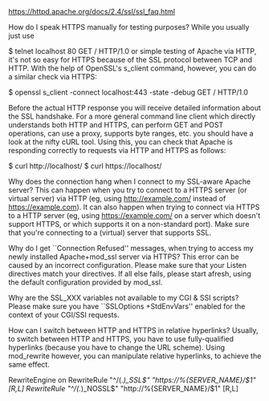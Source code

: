 https://httpd.apache.org/docs/2.4/ssl/ssl_faq.html

How do I speak HTTPS manually for testing purposes?
While you usually just use

$ telnet localhost 80
GET / HTTP/1.0
or simple testing of Apache via HTTP, it's not so easy for HTTPS because of the SSL protocol between TCP and HTTP. With the help of OpenSSL's s_client command, however, you can do a similar check via HTTPS:

$ openssl s_client -connect localhost:443 -state -debug
GET / HTTP/1.0

Before the actual HTTP response you will receive detailed information about the SSL handshake. For a more general command line client which directly understands both HTTP and HTTPS, can perform GET and POST operations, can use a proxy, supports byte ranges, etc. you should have a look at the nifty cURL tool. Using this, you can check that Apache is responding correctly to requests via HTTP and HTTPS as follows:

$ curl http://localhost/
$ curl https://localhost/

Why does the connection hang when I connect to my SSL-aware Apache server?
This can happen when you try to connect to a HTTPS server (or virtual server) via HTTP (eg, using http://example.com/ instead of https://example.com). It can also happen when trying to connect via HTTPS to a HTTP server (eg, using https://example.com/ on a server which doesn't support HTTPS, or which supports it on a non-standard port). Make sure that you're connecting to a (virtual) server that supports SSL.

Why do I get ``Connection Refused'' messages, when trying to access my newly installed Apache+mod_ssl server via HTTPS?
This error can be caused by an incorrect configuration. Please make sure that your Listen directives match your <VirtualHost> directives. If all else fails, please start afresh, using the default configuration provided by mod_ssl.

Why are the SSL_XXX variables not available to my CGI & SSI scripts?
Please make sure you have ``SSLOptions +StdEnvVars'' enabled for the context of your CGI/SSI requests.

How can I switch between HTTP and HTTPS in relative hyperlinks?
Usually, to switch between HTTP and HTTPS, you have to use fully-qualified hyperlinks (because you have to change the URL scheme). Using mod_rewrite however, you can manipulate relative hyperlinks, to achieve the same effect.

RewriteEngine on
RewriteRule   "^/(.*)_SSL$"   "https://%{SERVER_NAME}/$1" [R,L]
RewriteRule   "^/(.*)_NOSSL$" "http://%{SERVER_NAME}/$1"  [R,L]
